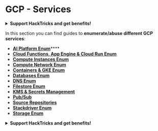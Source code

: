 # GCP - Services

<details>

<summary><strong>Support HackTricks and get benefits!</strong></summary>

* If you want to see your **company advertised in HackTricks** or if you want access to the **latest version of the PEASS or download HackTricks in PDF** Check the [**SUBSCRIPTION PLANS**](https://github.com/sponsors/carlospolop)!
* Get the [**official PEASS & HackTricks swag**](https://peass.creator-spring.com)
* Discover [**The PEASS Family**](https://opensea.io/collection/the-peass-family), our collection of exclusive [**NFTs**](https://opensea.io/collection/the-peass-family)
* **Join the** 💬 [**Discord group**](https://discord.gg/hRep4RUj7f) or the [**telegram group**](https://t.me/peass) or **follow** me on **Twitter** 🐦 [**@carlospolopm**](https://twitter.com/carlospolopm)**.**
* **Share your hacking tricks by submitting PRs to the** [**HackTricks**](https://github.com/carlospolop/hacktricks) and [**HackTricks Cloud**](https://github.com/carlospolop/hacktricks-cloud) github repos.

</details>

In this section you can find guides to **enumerate/abuse different GCP services**:

* [**AI Platform Enum**](gcp-ai-platform-enum.md)****
* ****[**Cloud Functions, App Engine & Cloud Run Enum**](gcp-cloud-functions-app-engine-and-cloud-run-enum.md)****
* ****[**Compute Instances Enum**](gcp-compute-instances-enum.md)****
* ****[**Compute Network Enum**](gcp-compute-network-enum.md)****
* ****[**Containers & GKE Enum**](gcp-containers-gke-and-composer-enum.md)****
* ****[**Databases Enum**](gcp-databases-enum/)****
* ****[**DNS Enum**](gcp-dns-enum.md)****
* ****[**Filestore Enum**](gcp-filestore-enum.md)****
* ****[**KMS & Secrets Management**](gcp-kms-and-secrets-management-enum.md)****
* ****[**Pub/Sub**](gcp-pub-sub.md)****
* ****[**Source Repositories**](gcp-source-repositories-enum.md)****
* ****[**Stackdriver Enum**](gcp-stackdriver-enum.md)****
* ****[**Storage Enum**](gcp-storage-enum.md)****

<details>

<summary><strong>Support HackTricks and get benefits!</strong></summary>

* If you want to see your **company advertised in HackTricks** or if you want access to the **latest version of the PEASS or download HackTricks in PDF** Check the [**SUBSCRIPTION PLANS**](https://github.com/sponsors/carlospolop)!
* Get the [**official PEASS & HackTricks swag**](https://peass.creator-spring.com)
* Discover [**The PEASS Family**](https://opensea.io/collection/the-peass-family), our collection of exclusive [**NFTs**](https://opensea.io/collection/the-peass-family)
* **Join the** 💬 [**Discord group**](https://discord.gg/hRep4RUj7f) or the [**telegram group**](https://t.me/peass) or **follow** me on **Twitter** 🐦 [**@carlospolopm**](https://twitter.com/carlospolopm)**.**
* **Share your hacking tricks by submitting PRs to the** [**HackTricks**](https://github.com/carlospolop/hacktricks) and [**HackTricks Cloud**](https://github.com/carlospolop/hacktricks-cloud) github repos.

</details>
